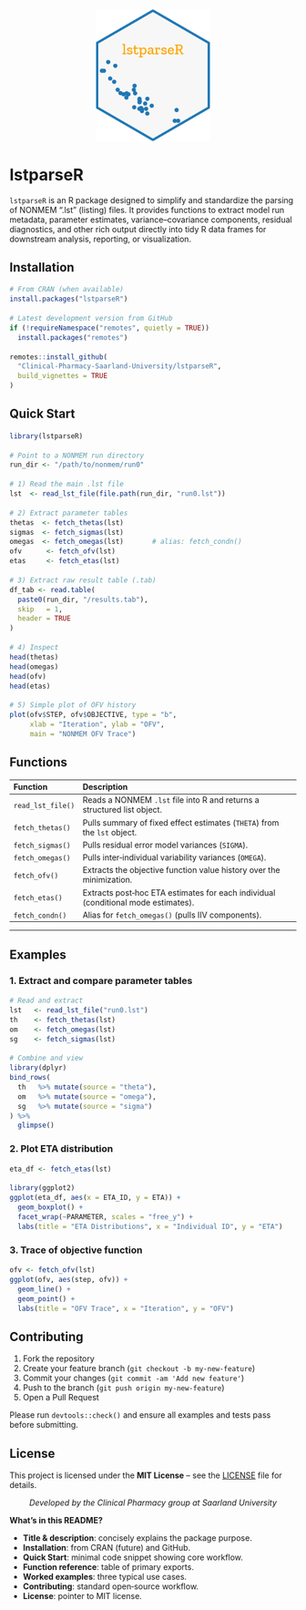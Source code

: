 <p align="center">
  <img src="hex_lstparseR.png" alt="pyDarwinXploR hex sticker" width="200" />
</p>


# lstparseR

`lstparseR` is an R package designed to simplify and standardize the parsing of NONMEM “.lst” (listing) files. It provides functions to extract model run metadata, parameter estimates, variance–covariance components, residual diagnostics, and other rich output directly into tidy R data frames for downstream analysis, reporting, or visualization.


## Installation

```r
# From CRAN (when available)
install.packages("lstparseR")

# Latest development version from GitHub
if (!requireNamespace("remotes", quietly = TRUE))
  install.packages("remotes")

remotes::install_github(
  "Clinical-Pharmacy-Saarland-University/lstparseR",
  build_vignettes = TRUE
)
````


## Quick Start

```r
library(lstparseR)

# Point to a NONMEM run directory
run_dir <- "/path/to/nonmem/run0"

# 1) Read the main .lst file
lst  <- read_lst_file(file.path(run_dir, "run0.lst"))

# 2) Extract parameter tables
thetas  <- fetch_thetas(lst)
sigmas  <- fetch_sigmas(lst)
omegas  <- fetch_omegas(lst)       # alias: fetch_condn()
ofv      <- fetch_ofv(lst)
etas     <- fetch_etas(lst)

# 3) Extract raw result table (.tab)
df_tab <- read.table(
  paste0(run_dir, "/results.tab"),
  skip   = 1,
  header = TRUE
)

# 4) Inspect
head(thetas)
head(omegas)
head(ofv)
head(etas)

# 5) Simple plot of OFV history
plot(ofv$STEP, ofv$OBJECTIVE, type = "b",
     xlab = "Iteration", ylab = "OFV",
     main = "NONMEM OFV Trace")
```

## Functions

| Function          | Description                                                                       |
| :---------------- | :-------------------------------------------------------------------------------- |
| `read_lst_file()` | Reads a NONMEM `.lst` file into R and returns a structured list object.           |
| `fetch_thetas()`  | Pulls summary of fixed effect estimates (`THETA`) from the `lst` object.          |
| `fetch_sigmas()`  | Pulls residual error model variances (`SIGMA`).                                   |
| `fetch_omegas()`  | Pulls inter‐individual variability variances (`OMEGA`).                           |
| `fetch_ofv()`     | Extracts the objective function value history over the minimization.              |
| `fetch_etas()`    | Extracts post‐hoc ETA estimates for each individual (conditional mode estimates). |
| `fetch_condn()`   | Alias for `fetch_omegas()` (pulls IIV components).                                |

---

## Examples

### 1. Extract and compare parameter tables

```r
# Read and extract
lst   <- read_lst_file("run0.lst")
th    <- fetch_thetas(lst)
om    <- fetch_omegas(lst)
sg    <- fetch_sigmas(lst)

# Combine and view
library(dplyr)
bind_rows(
  th   %>% mutate(source = "theta"),
  om   %>% mutate(source = "omega"),
  sg   %>% mutate(source = "sigma")
) %>%
  glimpse()
```

### 2. Plot ETA distribution

```r
eta_df <- fetch_etas(lst)

library(ggplot2)
ggplot(eta_df, aes(x = ETA_ID, y = ETA)) +
  geom_boxplot() +
  facet_wrap(~PARAMETER, scales = "free_y") +
  labs(title = "ETA Distributions", x = "Individual ID", y = "ETA")
```

### 3. Trace of objective function

```r
ofv <- fetch_ofv(lst)
ggplot(ofv, aes(step, ofv)) +
  geom_line() +
  geom_point() +
  labs(title = "OFV Trace", x = "Iteration", y = "OFV")
```

## Contributing

1. Fork the repository
2. Create your feature branch (`git checkout -b my-new-feature`)
3. Commit your changes (`git commit -am 'Add new feature'`)
4. Push to the branch (`git push origin my-new-feature`)
5. Open a Pull Request

Please run `devtools::check()` and ensure all examples and tests pass before submitting.


## License

This project is licensed under the **MIT License** – see the [LICENSE](LICENSE) file for details.

<p align="center">
  <em>Developed by the Clinical Pharmacy group at Saarland University</em>
</p>

**What’s in this README?**

* **Title & description**: concisely explains the package purpose.
* **Installation**: from CRAN (future) and GitHub.
* **Quick Start**: minimal code snippet showing core workflow.
* **Function reference**: table of primary exports.
* **Worked examples**: three typical use cases.
* **Contributing**: standard open‐source workflow.
* **License**: pointer to MIT license.


